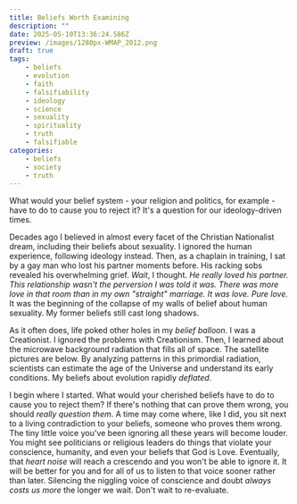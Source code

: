 ```yaml
---
title: Beliefs Worth Examining
description: ""
date: 2025-05-10T13:36:24.586Z
preview: /images/1280px-WMAP_2012.png
draft: true
tags:
    - beliefs
    - evolution
    - faith
    - falsifiability
    - ideology
    - science
    - sexuality
    - spirituality
    - truth
    - falsifiable
categories:
    - beliefs
    - society
    - truth
---
```

What would your belief system - your religion and politics, for example - have to do to cause you to reject it? It's a question for our ideology-driven times. 

Decades ago I believed in almost every facet of the Christian Nationalist dream, including their beliefs about sexuality. I ignored the human experience, following ideology instead. Then, as a chaplain in training, I sat by a gay man who lost his partner moments before. His racking sobs revealed his overwhelming grief. *Wait*, I thought. *He really loved his partner. This relationship wasn't the perversion I was told it was. There was more love in that room than in my own "straight" marriage. It was love. Pure love.* It was the beginning of the collapse of my walls of belief about human sexuality. My former beliefs still cast long shadows. 

As it often does, life poked other holes in my *belief balloon*. I was a Creationist. I ignored the problems with Creationism. Then, I learned about the microwave background radiation that fills all of space. The satellite pictures are below. By analyzing patterns in this primordial radiation, scientists can estimate the age of the Universe and understand its early conditions. My beliefs about evolution rapidly *deflated*.

I begin where I started. What would your cherished beliefs have to do to cause you to reject them? If there's nothing that can prove them wrong, you should *really question them*. A time may come where, like I did, you sit next to a living contradiction to your beliefs, someone who proves them wrong. The tiny little voice you've been ignoring all these years will become louder. You might see politicians or religious leaders do things that violate your conscience, humanity, and even your beliefs that God is Love. Eventually, that *heart noise* will reach a crescendo and you won't be able to ignore it. It will be better for you and for all of us to listen to that voice sooner rather than later. Silencing the niggling voice of conscience and doubt *always costs us more* the longer we wait. Don't wait to re-evaluate. 
 